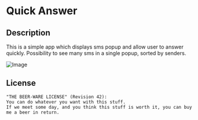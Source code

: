 Quick Answer
==================

Description
-----------
This is a simple app which displays sms popup and allow user to answer quickly.
Possibility to see many sms in a single popup, sorted by senders.

![Image][1]

License
-------

```
"THE BEER-WARE LICENSE" (Revision 42):
You can do whatever you want with this stuff. 
If we meet some day, and you think this stuff is worth it, you can buy me a beer in return.
```

[1]: http://img4.hostingpics.net/pics/457582sc1.png